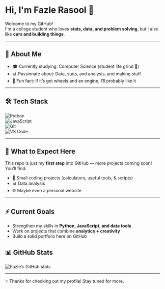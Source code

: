 # Hi, I'm Fazle Rasool 👋

Welcome to my GitHub!  
I'm a college student who loves **stats, data, and problem solving**, but I also like **cars and building things**.  

---

## 🔧 About Me
- 🎓 Currently studying: Computer Science (student life grind 🥲)  
- 📊 Passionate about: Data, stats, and analysis, and making stuff
- 🚗 Fun fact: If it’s got wheels and an engine, I’ll probably like it  

---

## 🛠️ Tech Stack  
![Python](https://img.shields.io/badge/Python-3776AB?style=for-the-badge&logo=python&logoColor=white)  
![JavaScript](https://img.shields.io/badge/JavaScript-F7DF1E?style=for-the-badge&logo=javascript&logoColor=black)  
![Git](https://img.shields.io/badge/Git-F05032?style=for-the-badge&logo=git&logoColor=white)  
![VS Code](https://img.shields.io/badge/VS%20Code-007ACC?style=for-the-badge&logo=visual-studio-code&logoColor=white)  

---

## 📂 What to Expect Here
This repo is just my **first step** into GitHub — more projects coming soon!  
You’ll find:
- 🔢 Small coding projects (calculators, useful tools, & scripts)  
- 📊 Data analysis  
- 🌐 Maybe even a personal website  

---

## ⚡ Current Goals
- Strengthen my skills in **Python, JavaScript, and data tools**  
- Work on projects that combine **analytics + creativity**  
- Build a solid portfolio here on GitHub

## 📊 GitHub Stats  
![Fazle's GitHub stats](https://github-readme-stats.vercel.app/api?username=Fazler&show_icons=true&theme=tokyonight)  

---

⭐️ Thanks for checking out my profile! Stay tuned for more.

<!--
**FazleRas/FazleRas** is a ✨ _special_ ✨ repository because its `README.md` (this file) appears on your GitHub profile.

Here are some ideas to get you started:

- 🔭 I’m currently working on ...
- 🌱 I’m currently learning ...
- 👯 I’m looking to collaborate on ...
- 🤔 I’m looking for help with ...
- 💬 Ask me about ...
- 📫 How to reach me: ...
- 😄 Pronouns: ...
- ⚡ Fun fact: ...
-->
